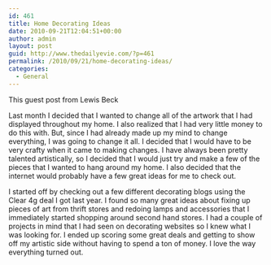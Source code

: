 ```yaml
---
id: 461
title: Home Decorating Ideas
date: 2010-09-21T12:04:51+00:00
author: admin
layout: post
guid: http://www.thedailyevie.com/?p=461
permalink: /2010/09/21/home-decorating-ideas/
categories:
  - General
---
```

This guest post from Lewis Beck

Last month I decided that I wanted to change all of the artwork that I had displayed throughout my home. I also realized that I had very little money to do this with. But, since I had already made up my mind to change everything, I was going to change it all. I decided that I would have to be very crafty when it came to making changes. I have always been pretty talented artistically, so I decided that I would just try and make a few of the pieces that I wanted to hang around my home. I also decided that the internet would probably have a few great ideas for me to check out.

I started off by checking out a few different decorating blogs using the Clear 4g deal I got last year. I found so many great ideas about fixing up pieces of art from thrift stores and redoing lamps and accessories that I immediately started shopping around second hand stores. I had a couple of projects in mind that I had seen on decorating websites so I knew what I was looking for. I ended up scoring some great deals and getting to show off my artistic side without having to spend a ton of money. I love the way everything turned out.